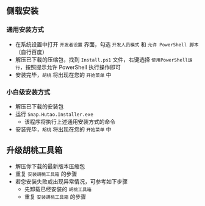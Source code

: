 ## 侧载安装

### 通用安装方式

- 在系统设置中打开 `开发者设置` 界面，勾选 `开发人员模式` 和 `允许 PowerShell 脚本` （自行百度）
- 解压已下载的压缩包，找到 `Install.ps1` 文件，右键选择 `使用PowerShell运行`，按照提示允许 PowerShell 执行操作即可
- 安装完毕，`胡桃` 将出现在您的 `开始菜单` 中

### 小白级安装方式

- 解压已下载的安装包
- 运行 `Snap.Hutao.Installer.exe`
  - 该程序将执行上述通用安装方式的命令
- 安装完毕，`胡桃` 将出现在您的 `开始菜单` 中

## 升级胡桃工具箱

- 解压你下载的最新版本压缩包
- 重复 `安装胡桃工具箱` 的步骤
- 若您安装失败或出现异常情况，可参考如下步骤
  - 先卸载已经安装的 `胡桃工具箱`
  - 重复 `安装胡桃工具箱` 的步骤
